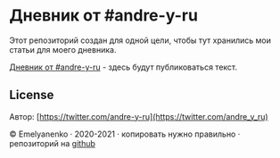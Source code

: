 # Дневник от #andre-y-ru
Этот репозиторий создан для одной цели, чтобы тут хранились мои статьи для моего дневника. 

[Дневник от #andre-y-ru](http://cmd.andre-y-ru.ru/) - здесь будут публиковаться текст.

## License

Автор: [https://twitter.com/andre-y-ru](https://twitter.com/andre_y_ru)

© Emelyanenko · 2020-2021 · копировать нужно правильно · репозиторий на [github](https://github.com)
